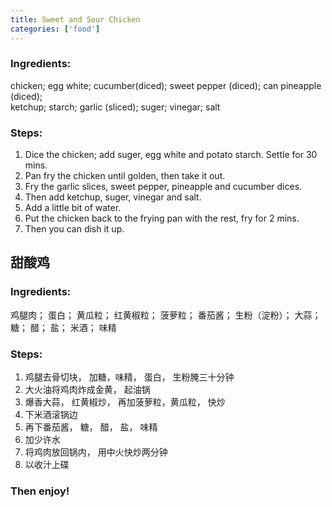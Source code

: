 ```yaml
---
title: Sweet and Sour Chicken
categories: ['food']
---
```


### Ingredients:

chicken;    egg white;   cucumber(diced);    sweet pepper (diced);   can pineapple (diced);<br/>
ketchup;    starch;    garlic (sliced);    suger;   vinegar;   salt
     
### Steps:

1. Dice the chicken; add suger, egg white and potato starch. Settle for 30 mins. 
2. Pan fry the chicken until golden, then take it out.
3. Fry the garlic slices, sweet pepper, pineapple and cucumber dices.
4. Then add ketchup, suger, vinegar and salt.
5. Add a little bit of water.
6. Put the chicken back to the frying pan with the rest, fry for 2 mins.
7. Then you can dish it up.


## 甜酸鸡

### Ingredients:

鸡腿肉； 蛋白； 黄瓜粒； 红黄椒粒； 菠萝粒； 番茄酱； 生粉（淀粉）； 大蒜； 糖； 醋； 盐； 米酒； 味精


### Steps:

1. 鸡腿去骨切块， 加糖，味精， 蛋白， 生粉腌三十分钟
2. 大火油将鸡肉炸成金黄， 起油锅
3. 爆香大蒜， 红黄椒炒， 再加菠萝粒，黄瓜粒， 快炒
4. 下米酒滚锅边
5. 再下番茄酱， 糖， 醋， 盐， 味精
6. 加少许水
7. 将鸡肉放回锅内， 用中火快炒两分钟
8. 以收汁上碟

     
### Then enjoy!
